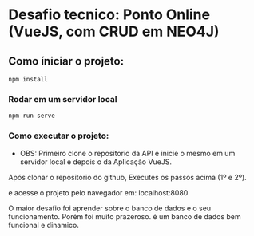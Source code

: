 # Desafio tecnico: Ponto Online (VueJS, com CRUD em NEO4J)

## Como íniciar o projeto:
```
npm install
```

### Rodar em um servidor local
```
npm run serve
```

### Como executar o projeto:
* OBS: Primeiro clone o repositorio da API e inicie o mesmo em um servidor local e depois o da Aplicação VueJS.

Após clonar o repositorio do github, 
Executes os passos acima (1º e 2º).

e acesse o projeto pelo navegador em: localhost:8080

O maior desafio foi aprender sobre o banco de dados e o seu
funcionamento. Porém foi muito prazeroso. é um banco de dados
bem funcional e dinamico. 
